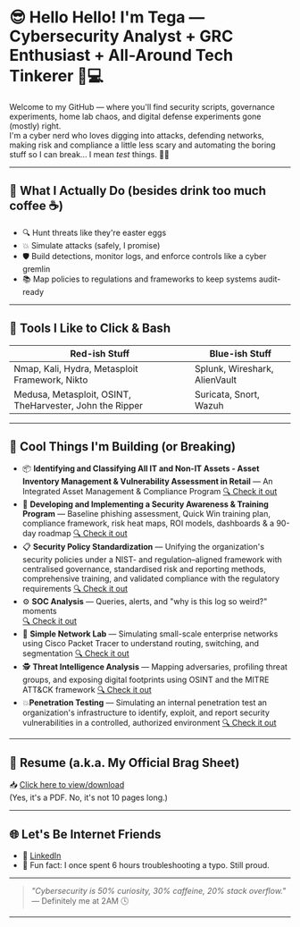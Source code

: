 # 😎 Hello Hello! I'm Tega — Cybersecurity Analyst + GRC Enthusiast +  All-Around Tech Tinkerer 🔐💻

Welcome to my GitHub — where you'll find security scripts, governance experiments, home lab chaos, and digital defense experiments gone (mostly) right.  
I'm a cyber nerd who loves digging into attacks, defending networks, making risk and compliance a little less scary and automating the boring stuff so I can break... I mean *test* things. 🧪🔥

---

## 🧠 What I Actually Do (besides drink too much coffee ☕)

- 🔍 Hunt threats like they're easter eggs
- 💥 Simulate attacks (safely, I promise)
- 🛡️ Build detections, monitor logs, and enforce controls like a cyber gremlin
- 📚 Map policies to regulations and frameworks to keep systems audit-ready

---

## 🧰 Tools I Like to Click & Bash

| Red-ish Stuff         | Blue-ish Stuff          |
|-----------------------|-------------------------|
| Nmap, Kali, Hydra, Metasploit Framework, Nikto            | Splunk, Wireshark, AlienVault       |
| Medusa, Metasploit, OSINT, TheHarvester, John the Ripper    | Suricata, Snort, Wazuh  |

---

## 🚧 Cool Things I'm Building (or Breaking)
- 📦 **Identifying and Classifying All IT and Non-IT Assets - Asset Inventory Management & Vulnerability Assessment in Retail** — An Integrated Asset Management & Compliance Program
[🔍 Check it out](https://drive.google.com/drive/folders/1ylOr1QbuiGVs8vL2BOzI367SylrKf-Hs?usp=sharing)
- 📂 **Developing and Implementing a Security Awareness & Training Program** — Baseline phishing assessment, Quick Win training plan, compliance framework, risk heat maps, ROI models, dashboards & a 90-day roadmap
[🔍 Check it out](https://drive.google.com/drive/folders/1iotk2DXqJ3_w18i359rSd-tv6FdWAYhd?usp=sharing)
- 📋 **Security Policy Standardization** — Unifying the organization's security policies under a NIST- and regulation–aligned framework with centralised governance, standardised risk and reporting methods, comprehensive training, and validated compliance with the regulatory requirements
[🔍 Check it out](https://drive.google.com/drive/folders/1utreSlUGdBgeEC3TpWQsfctpWaeHC0xA?usp=sharing)
- ⚙️ **SOC Analysis** — Queries, alerts, and "why is this log so weird?" moments  
  [🔍 Check it out](https://docs.google.com/document/d/1HmLHSrsswtHQDeUu549dVH2-WRR-29fgmo5iOn0ZW14/edit?usp=sharing)
- 🧪 **Simple Network Lab** — Simulating small-scale enterprise networks using Cisco Packet Tracer to understand routing, switching, and segmentation
[🔍 Check it out](https://drive.google.com/file/d/1GI7JK-oCBBmSZzTBrnhlv_UrjSEs_j0V/view?usp=drive_link) 
- 🕵️ **Threat Intelligence Analysis** — Mapping adversaries, profiling threat groups, and exposing digital footprints using OSINT and the MITRE ATT&CK framework
[🔍 Check it out](https://docs.google.com/document/d/15RnqvO4-ugUZYNMH6dnAtOFdOAKZnY7i/edit?usp=drive_link&ouid=109840176338464903175&rtpof=true&sd=true)
- 💥**Penetration Testing** — Simulating an internal penetration test an organization's infrastructure to identify, exploit, and report security vulnerabilities in a controlled, authorized environment
[🔍 Check it out](https://drive.google.com/file/d/1bpzBmXsXTkm4O3eRFWLMjr3iBE90TLl3/view?usp=drive_link)

---

## 📄 Resume (a.k.a. My Official Brag Sheet)

📥 [Click here to view/download](https://drive.google.com/file/d/1KVYrnewsfgAYKqZx_h4emvAJaVyWgMV4/view?usp=sharing)  
(Yes, it's a PDF. No, it's not 10 pages long.)

---

## 🌐 Let's Be Internet Friends

- 💼 [LinkedIn](https://www.linkedin.com/in/otega-olomu)
- 🧠 Fun fact: I once spent 6 hours troubleshooting a typo. Still proud.

---

> _"Cybersecurity is 50% curiosity, 30% caffeine, 20% stack overflow."_  
> — Definitely me at 2AM 🕓

---

<!---
TegaOlomu/TegaOlomu is a ✨ special ✨ repository because its `README.md` (this file) appears on your GitHub profile.
You can click the Preview link to take a look at your changes.
--->
